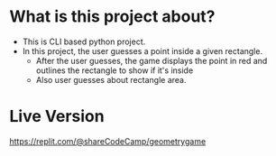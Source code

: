# What is this project about?

- This is CLI based python project.
- In this project, the user guesses a point inside a given rectangle.
  - After the user guesses, the game displays the point in red and outlines the rectangle to show if it's inside
  - Also user guesses about rectangle area.

# Live Version

https://replit.com/@shareCodeCamp/geometrygame
